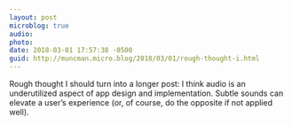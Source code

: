 ```yaml
---
layout: post
microblog: true
audio: 
photo: 
date: 2018-03-01 17:57:38 -0500
guid: http://muncman.micro.blog/2018/03/01/rough-thought-i.html
---
```

Rough thought I should turn into a longer post:  I think audio is an underutilized aspect of app design and implementation. Subtle sounds can elevate a user’s experience (or, of course, do the opposite if not applied well). 
